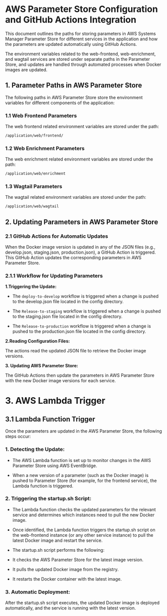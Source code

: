 # AWS Parameter Store Configuration and GitHub Actions Integration

This document outlines the paths for storing parameters in AWS Systems Manager Parameter Store for different services in the application and how the parameters are updated automatically using GitHub Actions.

The environment variables related to the web-frontend, web-enrichment, and wagtail services are stored under separate paths in the Parameter Store, and updates are handled through automated processes when Docker images are updated.

## 1. Parameter Paths in AWS Parameter Store
The following paths in AWS Parameter Store store the environment variables for different components of the application:

### 1.1 Web Frontend Parameters
The web frontend related environment variables are stored under the path:

```bash
/application/web/frontend/
```

### 1.2 Web Enrichment Parameters
The web enrichment related environment variables are stored under the path:

```bash
/application/web/enrichment
```
### 1.3 Wagtail Parameters
The wagtail related environment variables are stored under the path:

``` bash
/application/web/wagtail
```
## 2. Updating Parameters in AWS Parameter Store
### 2.1 GitHub Actions for Automatic Updates
When the Docker image version is updated in any of the JSON files (e.g., develop.json, staging.json, production.json), a GitHub Action is triggered. This GitHub Action updates the corresponding parameters in AWS Parameter Store.
### 2.1.1 Workflow for Updating Parameters
**1.Triggering the Update:**

* The ```deploy-to-develop``` workflow is triggered when a change is pushed to the develop.json file located in the config directory.

* The ```Release-to-staging``` workflow is triggered when a change is pushed to the staging.json file located in the config directory.

* The ```Release-to-production``` workflow is triggered when a change is pushed to the production.json file located in the config directory.

**2.Reading Configuration Files:**

The actions read the updated JSON file to retrieve the Docker image versions.

**3. Updating AWS Parameter Store:**

The GitHub Actions then update the parameters in AWS Parameter Store with the new Docker image versions for each service.

# 3. AWS Lambda Trigger
## 3.1 Lambda Function Trigger
Once the parameters are updated in the AWS Parameter Store, the following steps occur:

### 1. Detecting the Update:

* The AWS Lambda function is set up to monitor changes in the AWS Parameter Store using AWS EventBridge.

* When a new version of a parameter (such as the Docker image) is pushed to Parameter Store (for example, for the frontend service), the Lambda function is triggered.

### 2. Triggering the startup.sh Script:

* The Lambda function checks the updated parameters for the relevant service and determines which instances need to pull the new Docker image.

* Once identified, the Lambda function triggers the startup.sh script on the web-frontend instance (or any other service instance) to pull the latest Docker image and restart the service.

* The startup.sh script performs the following:

* It checks the AWS Parameter Store for the latest image version.

* It pulls the updated Docker image from the registry.

* It restarts the Docker container with the latest image.

### 3. Automatic Deployment:

After the startup.sh script executes, the updated Docker image is deployed automatically, and the service is running with the latest version.




